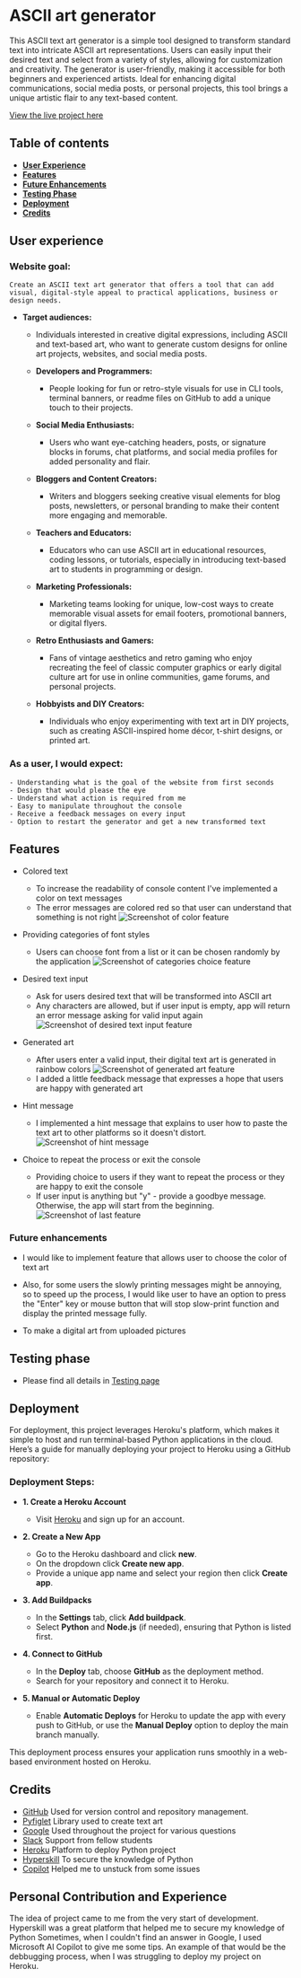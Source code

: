 # ASCII art generator

This ASCII text art generator is a simple tool designed to transform standard text into intricate ASCII art representations. Users can easily input their desired text and select from a variety of styles, allowing for customization and creativity. The generator is user-friendly, making it accessible for both beginners and experienced artists. Ideal for enhancing digital communications, social media posts, or personal projects, this tool brings a unique artistic flair to any text-based content.

[View the live project here](https://ascii-art-generator-efa6a1fc5e98.herokuapp.com/)

## Table of contents
* [**User Experience**](#user-experience)
* [**Features**](#features)
* [**Future Enhancements**](#future-enhancements)
* [**Testing Phase**](#testing-phase)
* [**Deployment**](#deployment)
* [**Credits**](#credits)

## User experience
### **Website goal:**
    Create an ASCII text art generator that offers a tool that can add visual, digital-style appeal to practical applications, business or design needs.

- **Target audiences:**
    - Individuals interested in creative digital expressions, including ASCII and text-based art, who want to generate custom designs for online art projects, websites, and social media posts.
    - **Developers and Programmers:**
        - People looking for fun or retro-style visuals for use in CLI tools, terminal banners, or readme files on GitHub to add a unique touch to their projects.

    - **Social Media Enthusiasts:**
        - Users who want eye-catching headers, posts, or signature blocks in forums, chat platforms, and social media profiles for added personality and flair.
    
    - **Bloggers and Content Creators:**
        - Writers and bloggers seeking creative visual elements for blog posts, newsletters, or personal branding to make their content more engaging and memorable.

    - **Teachers and Educators:**
        - Educators who can use ASCII art in educational resources, coding lessons, or tutorials, especially in introducing text-based art to students in programming or design.
    - **Marketing Professionals:**
        - Marketing teams looking for unique, low-cost ways to create memorable visual assets for email footers, promotional banners, or digital flyers.

    - **Retro Enthusiasts and Gamers:**
        - Fans of vintage aesthetics and retro gaming who enjoy recreating the feel of classic computer graphics or early digital culture art for use in online communities, game forums, and personal projects.

    - **Hobbyists and DIY Creators:**
        - Individuals who enjoy experimenting with text art in DIY projects, such as creating ASCII-inspired home décor, t-shirt designs, or printed art.

### As a user, I would expect:
    - Understanding what is the goal of the website from first seconds
    - Design that would please the eye
    - Understand what action is required from me
    - Easy to manipulate throughout the console
    - Receive a feedback messages on every input
    - Option to restart the generator and get a new transformed text

## Features
* Colored text
    - To increase the readability of console content I've implemented a color on text messages
    - The error messages are colored red so that user can understand that something is not right
    ![Screenshot of color feature](/assets/images/color-feature.jpg)

* Providing categories of font styles
    - Users can choose font from a list or it can be chosen randomly by the application
    ![Screenshot of categories choice feature](/assets/images/categories-feat.jpg)

* Desired text input
    - Ask for users desired text that will be transformed into ASCII art
    - Any characters are allowed, but if user input is empty, app will return an error message asking for valid input again
    ![Screenshot of desired text input feature](/assets/images/text-feat.jpg)

* Generated art
    - After users enter a valid input, their digital text art is generated in rainbow colors
    ![Screenshot of generated art feature](/assets/images/generated-art-feat.jpg)
    - I added a little feedback message that expresses a hope that users are happy with generated art

* Hint message
    - I implemented a hint message that explains to user how to paste the text art to other platforms so it doesn't distort.
    ![Screenshot of hint message](/assets/images/hint-msg.jpg)

* Choice to repeat the process or exit the console
    - Providing choice to users if they want to repeat the process or they are happy to exit the console
    - If user input is anything but "y" - provide a goodbye message. Otherwise, the app will start from the beginning.
    ![Screenshot of last feature](/assets/images/goodbye-msg.jpg)

### Future enhancements

* I would like to implement feature that allows user to choose the color of text art

* Also, for some users the slowly printing messages might be annoying, so to speed up the process, I would like user to have an option to press the "Enter" key or mouse button that will stop slow-print function and display the printed message fully.

* To make a digital art from uploaded pictures

## Testing phase
* Please find all details in [Testing page](/TESTING.md)

## Deployment

For deployment, this project leverages Heroku's platform, which makes it simple to host and run terminal-based Python applications in the cloud. Here’s a guide for manually deploying your project to Heroku using a GitHub repository:

### Deployment Steps:

- **1. Create a Heroku Account**
    - Visit [Heroku](https://dashboard.heroku.com/) and sign up for an account.

- **2. Create a New App**
    - Go to the Heroku dashboard and click **new**.
    - On the dropdown click **Create new app**.
    - Provide a unique app name and select your region then click **Create app**.

- **3. Add Buildpacks**
    - In the **Settings** tab, click **Add buildpack**.
    - Select **Python** and **Node.js** (if needed), ensuring that Python is listed first.

- **4. Connect to GitHub**
    - In the **Deploy** tab, choose **GitHub** as the deployment method.
    - Search for your repository and connect it to Heroku.

- **5. Manual or Automatic Deploy**
    - Enable **Automatic Deploys** for Heroku to update the app with every push to GitHub, or use the **Manual Deploy** option to deploy the main branch manually.

This deployment process ensures your application runs smoothly in a web-based environment hosted on Heroku.

## Credits
- [GitHub](https://github.com) Used for version control and repository management.
- [Pyfiglet](https://pypi.org/project/pyfiglet/) Library used to create text art
- [Google](google.com) Used throughout the project for various questions
- [Slack](https://app.slack.com/) Support from fellow students
- [Heroku](heroku.com) Platform to deploy Python project
- [Hyperskill](hyperskill.org) To secure the knowledge of Python
- [Copilot](https://copilot.microsoft.com/) Helped me to unstuck from some issues

## Personal Contribution and Experience
The idea of project came to me from the very start of development.
Hyperskill was a great platform that helped me to secure my knowledge of Python
Sometimes, when I couldn't find an answer in Google, I used Microsoft AI Copilot to give me some tips.
An example of that would be the debbugging process, when I was struggling to deploy my project on Heroku.